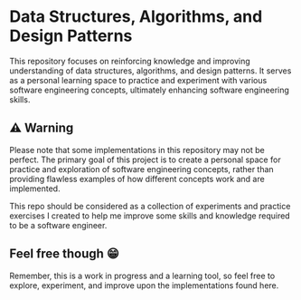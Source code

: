 # Data Structures, Algorithms, and Design Patterns

This repository focuses on reinforcing knowledge and improving understanding of data structures, algorithms, and design patterns. It serves as a personal learning space to practice and experiment with various software engineering concepts, ultimately enhancing software engineering skills.

## ⚠️ Warning

Please note that some implementations in this repository may not be perfect. The primary goal of this project is to create a personal space for practice and exploration of software engineering concepts, rather than providing flawless examples of how different concepts work and are implemented.

This repo should be considered as a collection of experiments and practice exercises I created to help me improve some skills and knowledge required to be a software engineer.

## Feel free though 😁
Remember, this is a work in progress and a learning tool, so feel free to explore, experiment, and improve upon the implementations found here.
